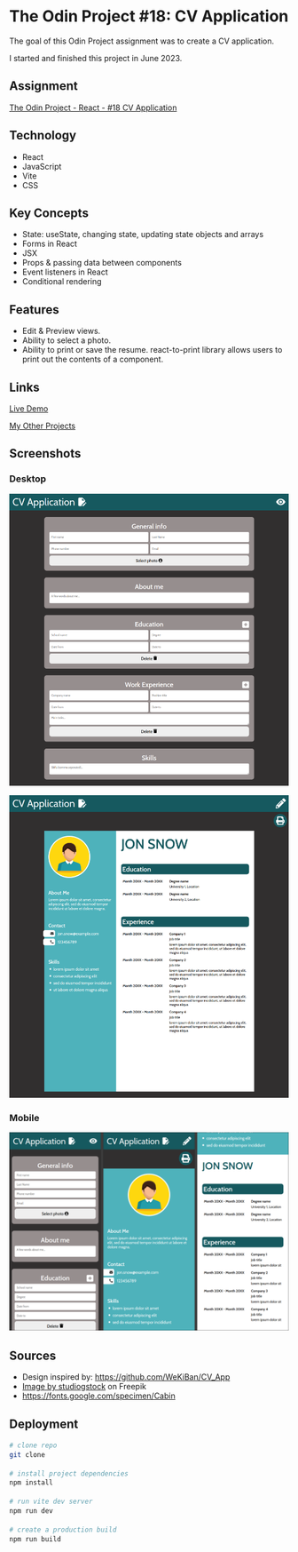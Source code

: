 # The Odin Project #18: CV Application

The goal of this Odin Project assignment was to create a CV application.

I started and finished this project in June 2023.

## Assignment

[The Odin Project - React - #18 CV Application](https://www.theodinproject.com/lessons/node-path-react-new-cv-application)

## Technology

- React
- JavaScript
- Vite
- CSS

## Key Concepts

- State: useState, changing state, updating state objects and arrays
- Forms in React
- JSX
- Props & passing data between components
- Event listeners in React
- Conditional rendering

## Features

- Edit & Preview views.
- Ability to select a photo.
- Ability to print or save the resume. react-to-print library allows users to print out the contents of a component.

## Links

[Live Demo](https://brightneon7631.github.io/odin-cv-application/)

[My Other Projects](https://brightneon7631.github.io/odin-scrimba-projects/)

## Screenshots

### Desktop

![Desktop Screenshot](screenshots/desktop1.png)

![Desktop Screenshot](screenshots/desktop2.png)

### Mobile

![Mobile Screenshot](screenshots/mobile.png)

## Sources

- Design inspired by: https://github.com/WeKiBan/CV_App
- <a href="https://www.freepik.com/free-vector/businessman-character-avatar-isolated_6769264.htm">Image by studiogstock</a> on Freepik
- https://fonts.google.com/specimen/Cabin

## Deployment

```bash
# clone repo
git clone

# install project dependencies
npm install

# run vite dev server
npm run dev

# create a production build
npm run build
```
